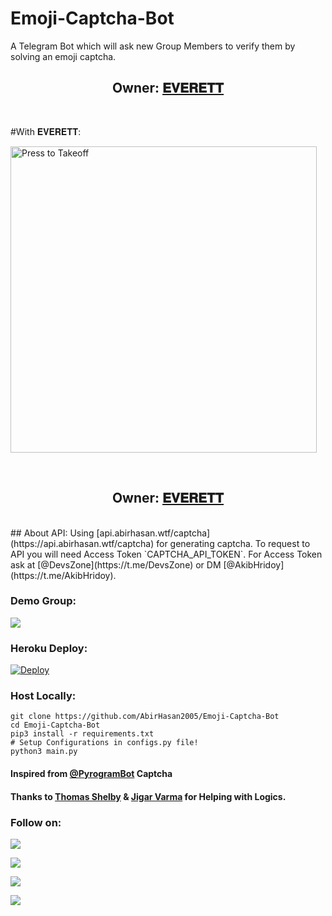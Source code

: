 # Emoji-Captcha-Bot
A Telegram Bot which will ask new Group Members to verify them by solving an emoji captcha.
<h2 align="center"><b>Owner: <a href="https://t.me/YOUR_DEVIL_DAD">𝐄𝐕𝐄𝐑𝐄𝐓𝐓</a></b></h2>

<br>

#With 𝐄𝐕𝐄𝐑𝐄𝐓𝐓:

<p align="center">

   <a href = "https://github.com/kkverma25/Instagram-Bot"><img src="https://telegra.ph/file/f6dd497221ff913d3b3d2.png" alt="Press to Takeoff" width="490px"></a>

</p>

<br>

<h2 align="center"><b>Owner: <a href="https://t.me/YOUR_DEVIL_DAD">𝐄𝐕𝐄𝐑𝐄𝐓𝐓</a></b></h2>

<br>
## About API:
Using [api.abirhasan.wtf/captcha](https://api.abirhasan.wtf/captcha) for generating captcha. To request to API you will need Access Token `CAPTCHA_API_TOKEN`. For Access Token ask at [@DevsZone](https://t.me/DevsZone) or DM [@AkibHridoy](https://t.me/AkibHridoy).

### Demo Group:
<a href="https://t.me/DevsZone"><img src="https://img.shields.io/badge/Telegram-Group-blue.svg?logo=telegram"></a>

### Heroku Deploy:
[![Deploy](https://www.herokucdn.com/deploy/button.svg)](https://heroku.com/deploy?template=https://github.com/kkverma25/Emoji-Captcha-Bot)

### Host Locally:
```shell
git clone https://github.com/AbirHasan2005/Emoji-Captcha-Bot
cd Emoji-Captcha-Bot
pip3 install -r requirements.txt
# Setup Configurations in configs.py file!
python3 main.py
```

#### Inspired from [@PyrogramBot](https://t.me/PyrogramBot) Captcha

#### Thanks to [Thomas Shelby](https://github.com/th0m45s5helby) & [Jigar Varma](https://github.com/Jigarvarma2005) for Helping with Logics.

### Follow on:
<p align="left">
<a href="https://github.com/AbirHasan2005"><img src="https://img.shields.io/badge/GitHub-Follow%20on%20GitHub-inactive.svg?logo=github"></a>
</p>
<p align="left">
<a href="https://twitter.com/AbirHasan2005"><img src="https://img.shields.io/badge/Twitter-Follow%20on%20Twitter-informational.svg?logo=twitter"></a>
</p>
<p align="left">
<a href="https://facebook.com/AbirHasan2005"><img src="https://img.shields.io/badge/Facebook-Follow%20on%20Facebook-blue.svg?logo=facebook"></a>
</p>
<p align="left">
<a href="https://instagram.com/AbirHasan2005"><img src="https://img.shields.io/badge/Instagram-Follow%20on%20Instagram-important.svg?logo=instagram"></a>
</p>
